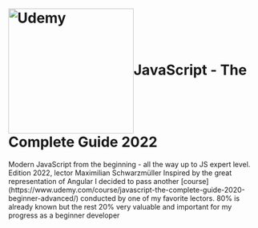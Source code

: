 <h1><img align="center" src="https://cdn.careers.tufts.edu/wp-content/uploads/sites/100/2021/09/udemy.png" style="width: 250px;" alt="Udemy">JavaScript - The Complete Guide 2022</h1>
Modern JavaScript from the beginning - all the way up to JS expert level. Edition 2022, lector Maximilian Schwarzmüller  
Inspired by the great representation of Angular I decided to pass another [course](https://www.udemy.com/course/javascript-the-complete-guide-2020-beginner-advanced/) conducted by one of my favorite lectors. 80% is already known but the rest 20% very valuable and important for my progress as a beginner developer

